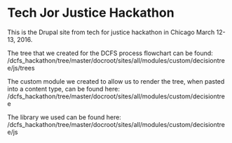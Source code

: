 # Tech Jor Justice Hackathon
This is the Drupal site from tech for justice hackathon in Chicago March 12-13, 2016.

The tree that we created for the DCFS process flowchart can be found:
/dcfs_hackathon/tree/master/docroot/sites/all/modules/custom/decisiontree/js/trees

The custom module we created to allow us to render the tree, when pasted into a content type, can be found here:
/dcfs_hackathon/tree/master/docroot/sites/all/modules/custom/decisiontree

The library we used can be found here:
/dcfs_hackathon/tree/master/docroot/sites/all/modules/custom/decisiontree/js
